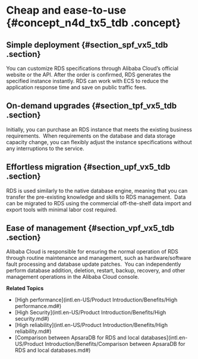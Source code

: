 # Cheap and ease-to-use {#concept_n4d_tx5_tdb .concept}

## Simple deployment {#section_spf_vx5_tdb .section}

You can customize RDS specifications through Alibaba Cloud’s official website or the API. After the order is confirmed, RDS generates the specified instance instantly. RDS can work with ECS to reduce the application response time and save on public traffic fees.

## On-demand upgrades {#section_tpf_vx5_tdb .section}

Initially, you can purchase an RDS instance that meets the existing business requirements.  When requirements on the database and data storage capacity change, you can flexibly adjust the instance specifications without any interruptions to the service.

## Effortless migration {#section_upf_vx5_tdb .section}

RDS is used similarly to the native database engine, meaning that you can transfer the pre-existing knowledge and skills to RDS management.  Data can be migrated to RDS using the commercial off-the-shelf data import and export tools with minimal labor cost required.

## Ease of management {#section_vpf_vx5_tdb .section}

Alibaba Cloud is responsible for ensuring the normal operation of RDS through routine maintenance and management, such as hardware/software fault processing and database update patches.  You can independently perform database addition, deletion, restart, backup, recovery, and other management operations in the Alibaba Cloud console.

**Related Topics**

-   [High performance](intl.en-US/Product Introduction/Benefits/High performance.md#)
-   [High Security](intl.en-US/Product Introduction/Benefits/High security.md#)
-   [High reliability](intl.en-US/Product Introduction/Benefits/High reliability.md#)
-   [Comparison between ApsaraDB for RDS and local databases](intl.en-US/Product Introduction/Benefits/Comparison between ApsaraDB for RDS and local databases.md#)

